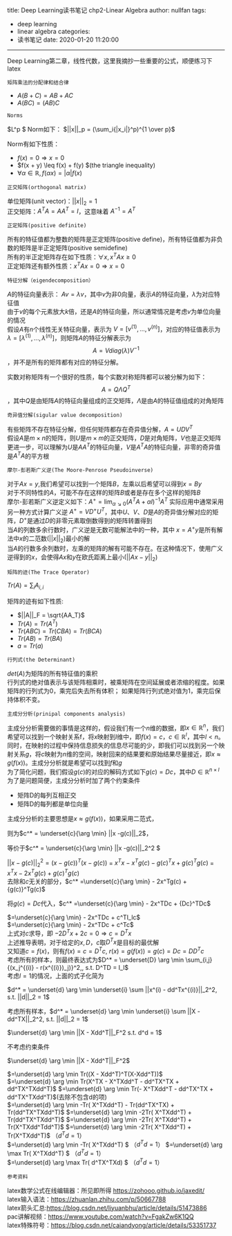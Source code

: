 title: Deep Learning读书笔记 chp2-Linear Algebra
author: nullfan
tags:
  - deep learning
  - linear algebra
categories:
  - 读书笔记
date: 2020-01-20 11:20:00
---
Deep Learning第二章，线性代数，这里我摘抄一些重要的公式，顺便练习下latex  
```
矩阵乘法的分配律和结合律
```
* $A(B+C) = AB + AC$
* $A(BC) = (AB)C$  

```
Norms
```
$L^p $ Norm如下：
$||x||_p = (\sum_i{|x_i|}^p)^{1 \over p}$  

Norm有如下性质：
* $f(x) = 0 \Rightarrow x = 0$  
* $f(x + y) \leq f(x) + f(y) $(the triangle inequality)
* $\forall \alpha \in \mathbb{R}, f({\alpha}x) = |\alpha|f(x)$

```
正交矩阵(orthogonal matrix)
```
单位矩阵(unit vector)：$||x||_2 = 1$  
正交矩阵：$A^TA = AA^T = I$，这意味着 $A^{-1} = A^T$

```
正定矩阵(positive definite)
```
所有的特征值都为整数的矩阵是正定矩阵(positive define)，所有特征值都为非负数的矩阵是半正定矩阵(positive semidefine)  
所有的半正定矩阵存在如下性质：${\forall} x, x^TAx \geq 0$  
正定矩阵还有额外性质：$x^TAx = 0 \Rightarrow x = 0$

```
特征分解（eigendecomposition）
```
$A$的特征向量表示：
$Av = {\lambda}v$，其中$v$为非0向量，表示$A$的特征向量，$\lambda$为对应特征值  
由于$v$的每个元素放大$k$倍，还是$A$的特征向量，所以通常情况是考虑$v$为单位向量的情况  
假设$A$有$n$个线性无关特征向量，表示为 $V = [v^{(1)}, ... , v^{(n)}]$，对应的特征值表示为 $\lambda = [{\lambda}^{(1)}, ... , {\lambda}^{(n)}]$，则矩阵$A$的特征分解表示为$$A = V{diag(\lambda)}V^{-1}$$，并不是所有的矩阵都有对应的特征分解。  

实数对称矩阵有一个很好的性质，每个实数对称矩阵都可以被分解为如下：$$A = Q{\Lambda}Q^T$$，其中$Q$是由矩阵$A$的特征向量组成的正交矩阵，$\Lambda$是由$A$的特征值组成的对角矩阵  

```
奇异值分解(sigular value decomposition)
```
有些矩阵不存在特征分解，但任何矩阵都存在奇异值分解，$A = UDV^T$  
假设$A$是$m \times n$的矩阵，则$U$是$m \times m$的正交矩阵，$D$是对角矩阵，$V$也是正交矩阵  
更进一步，可以理解为$U$是$AA^T$的特征向量，$V$是$A^TA$的特征向量，非零的奇异值是$A^TA$的平方根  
```
摩尔-彭若斯广义逆(The Moore-Penrose Pseudoinverse) 
```
对于$Ax = y$,我们希望可以找到一个矩阵$B$，左乘以后希望可以得到$x = By$  
对于不同特性的$A$，可能不存在这样的矩阵$B$或者是存在多个这样的矩阵$B$  
摩尔-彭若斯广义逆定义如下：$A^+ = \lim_{\alpha \searrow 0}(A^TA + {\alpha}I)^{-1}A^T$
实际应用中通常采用另一种方式计算广义逆 $A^+ = VD^+U^T$，其中$U$、$V$、$D$是$A$的奇异值分解对应的矩阵，$D^+$是通过$D$的非零元素取倒数得到的矩阵转置得到  
当$A$的列数多余行数时，广义逆是无数可能解法中的一种，其中 $x = A^+y$是所有解法中$x$的二范数$(||x||_2)$最小的解  
当$A$的行数多余列数时，左乘的矩阵的解有可能不存在。在这种情况下，使用广义逆得到的$x$，会使得$Ax$和$y$在欧氏距离上最小$(||Ax-y||_2)$
```
矩阵的迹(The Trace Operator)
```
$Tr(A) = \sum_i{A_{i,i}}$

矩阵的迹有如下性质:
* $||A||_F = \sqrt{AA_T}$
* $Tr(A) = Tr(A^T)$  
* $Tr(ABC) = Tr(CBA) = Tr(BCA)$  
* $Tr(AB) = Tr(BA)$  
* $a = Tr(a)$  

```
行列式(the Determinant)
```
$det(A)$为矩阵的所有特征值的乘积  
行列式的绝对值表示与该矩阵相乘时，被乘矩阵在空间延展或者浓缩的程度。如果矩阵的行列式为0，乘完后失去所有体积； 如果矩阵行列式绝对值为1，乘完后保持体积不变。

```
主成分分析(prinipal components analysis)
```
主成分分析需要做的事情是这样的，假设我们有一个$n$维的数据，即$x \in {\mathbb{R}}^n$，我们希望可以找到一个映射关系f，将$x$映射到$l$维中，即$f(x) = c$，$c \in {\mathbb{R}}^l，$其中$l \lt n$。同时，在映射的过程中保持信息损失的信息尽可能的少，即我们可以找到另一个映射关系$g$，将$c$映射为$n$维的空间，映射回来的结果要和原始结果尽量接近，即$x \approx g(f(x))$。主成分分析就是希望可以找到$f$和$g$  
为了简化问题，我们假设$g(c)$的对应的解码方式如下$g(c) = Dc$，其中$D \in {\mathbb{R}}^{n \times l}$  
为了是问题简便，主成分分析时加了两个约束条件  
* 矩阵D的每列互相正交  
* 矩阵D的每列都是单位向量 

主成分分析的主要思想是$x \approx g(f(x))$，如果采用二范式，

则为$c^* = \underset{c}{\arg \min} ||x -g(c)||_2$，

等价于$c^* = \underset{c}{\arg \min} ||x -g(c)||_2^2 $   

$||x -g(c)||_2^2 = {(x-g(c))}^T(x-g(c))$ $=$ $x^Tx - x^Tg(c) - {g(c)}^Tx + {g(c)}^Tg(c)$ =  $x^Tx - 2x^Tg(c) + {g(c)}^Tg(c)$   
去除和$c$无关的部分，$c^* =\underset{c}{\arg \min} - 2x^Tg(c) + {g(c)}^Tg(c)$  

将$g(c) = Dc$代入，$c^* =\underset{c}{\arg \min} - 2x^TDc + {Dc}^TDc$ 



$=\underset{c}{\arg \min} - 2x^TDc + c^TI_lc$  
$=\underset{c}{\arg \min} - 2x^TDc + c^Tc$  
上式对$c$求导，即 $-2D^Tx + 2c = 0 \Rightarrow c = D^Tx$   
上述推导表明，对于给定的$x,D$，$c$取$D^Tx$是目标的最优解  
又知道$c = f(x)$，则有$f(x) = c = D^Tc$, $r(x) = g(f(x)) = g(c) = Dc = DD^Tc$  
考虑所有的样本，则最终表达式为$D^* = \underset{D} \arg \min \sum_{i,j} {(x_j^{(i)} - r(x^{(i)})_j)}^2,, s.t. D^TD = I_l$  
考虑$l=1$的情况，上面的式子化简为   

$d^* = \underset{d} \arg \min \underset{i} \sum ||x^(i) - dd^Tx^{(i)}||_2^2, s.t. ||d||_2 = 1$    

考虑所有样本，$d^* = \underset{d} \arg \min \underset{i} \sum ||X - dd^TX||_2^2, s.t. ||d||_2 = 1$  

$\underset{d} \arg \min ||X - Xdd^T||_F^2 s.t. d^d = 1$ 

不考虑约束条件 

$\underset{d} \arg \min ||X - Xdd^T||_F^2$  

$=\underset{d} \arg \min Tr((X - Xdd^T)^T(X-Xdd^T))$  
$=\underset{d} \arg \min Tr(X^TX - X^TXdd^T - dd^TX^TX + dd^TX^TXdd^T)$
$=\underset{d} \arg \min Tr(- X^TXdd^T - dd^TX^TX + dd^TX^TXdd^T)$(去除不包含d的项)  
$=\underset{d} \arg \min -Tr( X^TXdd^T) - Tr(dd^TX^TX) + Tr(dd^TX^TXdd^T)$
$=\underset{d} \arg \min -2Tr( X^TXdd^T)  + Tr(dd^TX^TXdd^T)$
$=\underset{d} \arg \min -2Tr( X^TXdd^T)  + Tr(X^TXdd^Tdd^T)$ 
$=\underset{d} \arg \min -2Tr( X^TXdd^T)  + Tr(X^TXdd^T)$ （$d^Td = 1$）  
$=\underset{d} \arg \min -Tr( X^TXdd^T)  $ （$d^Td = 1$） 
$=\underset{d} \arg \max Tr( X^TXdd^T)  $ （$d^Td = 1$）  
$=\underset{d} \arg \max Tr( d^TX^TXd)  $ （$d^Td = 1$）  




```
参考资料
```
latex数学公式在线编辑器：所见即所得  https://zohooo.github.io/jaxedit/  
latex输入语法：https://zhuanlan.zhihu.com/p/50667788  
latex箭头汇总:https://blog.csdn.net/liyuanbhu/article/details/51473886  
pac讲解视频：https://www.youtube.com/watch?v=FgakZw6K1QQ  
latex特殊符号：https://blog.csdn.net/caiandyong/article/details/53351737